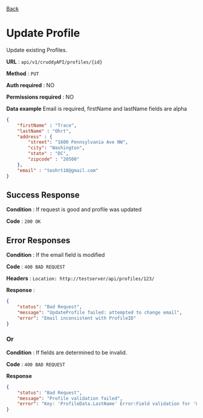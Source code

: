 [Back](../README.md)

# Update Profile

Update existing Profiles.

**URL** : `api/v1/cruddyAPI/profiles/{id}`

**Method** : `PUT`

**Auth required** : NO

**Permissions required** : NO

**Data example** Email is required, firstName and lastName fields are alpha

```json
{
	"firstName" : "Trace",
	"lastName" : "Ohrt",
	"address" : {
		"street": "1600 Pennsylvania Ave NW",
		"city": "Washington",
		"state" : "DC",
		"zipcode" : "20500"
	},
	"email" : "teohrt18@gmail.com"
}
```

## Success Response

**Condition** : If request is good and profile was updated

**Code** : `200 OK`

## Error Responses

**Condition** : If the email field is modified

**Code** : `400 BAD REQUEST`

**Headers** : `Location: http://testserver/api/profiles/123/`

**Response** : 
```json
{
    "status": "Bad Request",
    "message": "UpdateProfile failed: attempted to change email",
    "error": "Email inconsistent with ProfileID"
}
```

### Or

**Condition** : If fields are determined to be invalid.

**Code** : `400 BAD REQUEST`

**Response**

```json
{
    "status": "Bad Request",
    "message": "Profile validation failed",
    "error": "Key: 'ProfileData.LastName' Error:Field validation for 'LastName' failed on the 'alpha' tag"
}
```